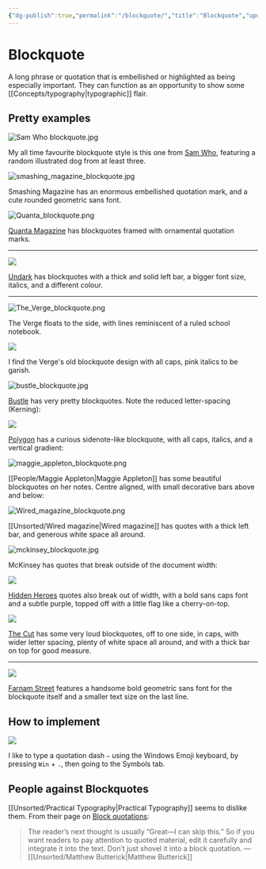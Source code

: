 ```yaml
---
{"dg-publish":true,"permalink":"/blockquote/","title":"Blockquote","updated":"2025-10-09T17:06:27.538-07:00"}
---
```



# Blockquote

A long phrase or quotation that is embellished or highlighted as being especially important. They can function as an opportunity to show some [[Concepts/typography\|typographic]] flair.

## Pretty examples

![Sam Who blockquote.jpg](/img/user/Sam%20Who%20blockquote.jpg)

My all time favourite blockquote style is this one from [Sam Who](https://samwho.dev/bloom-filters/), featuring a random illustrated dog from at least three.

![smashing_magazine_blockquote.jpg](/img/user/Embeds/smashing_magazine_blockquote.jpg)

Smashing Magazine has an enormous embellished quotation mark, and a cute rounded geometric sans font.

![Quanta_blockquote.png](/img/user/Embeds/Quanta_blockquote.png)

[Quanta Magazine](https://www.quantamagazine.org/) has blockquotes framed with ornamental quotation marks.

---

![](/img/user/Embeds/undark_blockquote.jpg)

[Undark](https://undark.org/) has blockquotes with a thick and solid left bar, a bigger font size, italics, and a different colour.

---

![The_Verge_blockquote.png](/img/user/Embeds/The_Verge_blockquote.png)

The Verge floats to the side, with lines reminiscent of a ruled school notebook.

![](/img/user/Embeds/theverge_blockquote.jpg)

I find the Verge's old blockquote design with all caps, pink italics to be garish.


![bustle_blockquote.jpg](/img/user/Embeds/bustle_blockquote.jpg)

[Bustle](https://www.bustle.com/wellness/overcoming-burnout-self-care?ref=refind) has very pretty blockquotes. Note the reduced letter-spacing (Kerning):

![](/img/user/Embeds/Polygon_side_quote.jpg)

[Polygon](https://www.polygon.com/23025632/metaverse-mmo-ending) has a curious sidenote-like blockquote, with all caps, italics, and a vertical gradient:

![maggie_appleton_blockquote.png](/img/user/Embeds/maggie_appleton_blockquote.png)

[[People/Maggie Appleton\|Maggie Appleton]] has some beautiful blockquotes on her notes. Centre aligned, with small decorative bars above and below:

![Wired_magazine_blockquote.png](/img/user/Embeds/Wired_magazine_blockquote.png)

[[Unsorted/Wired magazine\|Wired magazine]] has quotes with a thick left bar, and generous white space all around.

![mckinsey_blockquote.jpg](/img/user/Embeds/mckinsey_blockquote.jpg)

McKinsey has quotes that break outside of the document width:

![](https://pbs.twimg.com/media/Fb2f0dSVsAAJKxE?format=jpg&name=4096x4096)

[Hidden Heroes](https://hiddenheroes.netguru.com/douglas-engelbart) quotes also break out of width, with a bold sans caps font and a subtle purple, topped off with a little flag like a cherry-on-top.

![](/img/user/Embeds/thecut_blockquote.jpg)

[The Cut](https://www.thecut.com/article/meghan-markle-profile-interview.html) has some very loud blockquotes, off to one side, in caps, with wider letter spacing, plenty of white space all around, and with a thick bar on top for good measure.

---

![](/img/user/Embeds/farnamstreet_blockquote.jpg)

[Farnam Street](https://fs.blog/munger-worldly-wisdom/?ref=refind) features a handsome bold geometric sans font for the blockquote itself and a smaller text size on the last line.

## How to implement

![](/img/user/Embeds/windows10_emoji_keyboard_symbols.jpg)

I like to type a quotation dash `—` using the Windows Emoji keyboard, by pressing `Win` + `.`, then going to the Symbols tab.

## People against Blockquotes

[[Unsorted/Practical Typography\|Practical Typography]] seems to dislike them. From their page on [Block quotations](https://practicaltypography.com/block-quotations.html):

> The reader’s next thought is usually “Great—I can skip this.” So if you want readers to pay attention to quoted material, edit it carefully and integrate it into the text. Don’t just shovel it into a block quotation.
> —[[Unsorted/Matthew Butterick\|Matthew Butterick]]

